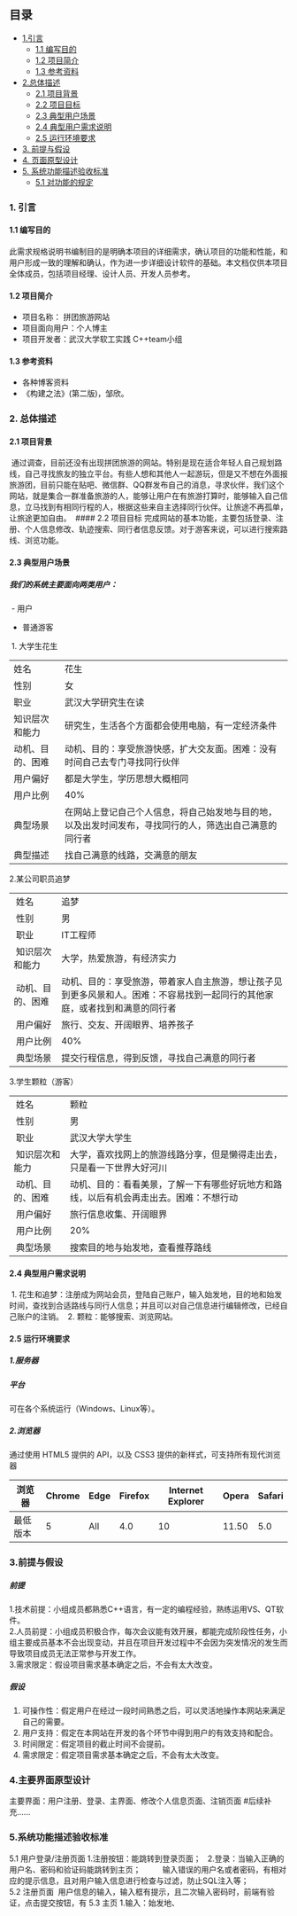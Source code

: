 ## 目录
* <a href="#Intro">1.引言</a>
    * <a href="#purpose">1.1 编写目的</a>
    * <a href="#brief_intro">1.2 项目简介</a>
    * <a href="#refer">1.3 参考资料</a>
* <a href="#total_intro">2.总体描述</a>
    * <a href="#background">2.1 项目背景</a>
    * <a href="#purpose1">2.2 项目目标</a>
    * <a href="#user_case">2.3 典型用户场景</a>
    * <a href="#user_require">2.4 典型用户需求说明</a>
    * <a href="#env">2.5 运行环境要求</a>
* <a href="#pre_assu">3. 前提与假设</a>
* <a href="#page">4. 页面原型设计</a>
* <a href="#standard">5. 系统功能描述验收标准</a>
    * <a href="function_rule">5.1 对功能的规定</a>
    
### <a name="Intro" id="Intro">1. 引言</a>
#### <a name="purpose" id="purpose">1.1 编写目的</a>
此需求规格说明书编制目的是明确本项目的详细需求，确认项目的功能和性能，和用户形成一致的理解和确认，作为进一步详细设计软件的基础。本文档仅供本项目全体成员，包括项目经理、设计人员、开发人员参考。

#### <a name="brief_intro" id="brief_intro">1.2 项目简介</a>
- 项目名称： 拼团旅游网站
- 项目面向用户：个人博主
- 项目开发者：武汉大学软工实践 C++team小组

#### <a name="refer" id="refer">1.3 参考资料</a>
- 各种博客资料
- 《构建之法》(第二版)，邹欣。

### <a name="total_intro" id="total_intro">2. 总体描述</a>
  #### <a name="background" id="background">2.1 项目背景</a>
  通过调查，目前还没有出现拼团旅游的网站。特别是现在适合年轻人自己规划路线，自己寻找旅友的独立平台。有些人想和其他人一起游玩，但是又不想在外面报旅游团，目前只能在贴吧、微信群、QQ群发布自己的消息，寻求伙伴，我们这个网站，就是集合一群准备旅游的人，能够让用户在有旅游打算时，能够输入自己信息，立马找到有相同行程的人，根据这些来自主选择同行伙伴。让旅途不再孤单，让旅途更加自由。
  #### 2.2 项目目标
  完成网站的基本功能，主要包括登录、注册、个人信息修改、轨迹搜索、同行者信息反馈。对于游客来说，可以进行搜索路线、浏览功能。
  
  #### <a name="user_case" id="user_case">2.3 典型用户场景</a>
#####   我们的系统主要面向两类用户：      
  - 用户
  - 普通游客
 
  1. 大学生花生

<table border="0" cellpadding="0" cellspacing="0" id="sheet0" class="sheet0 gridlines">
		<col class="col0">
		<col class="col1">
		<tbody>
		  <tr class="row0">
			<td class="column0 style1 s">姓名 </td>
			<td class="column1 style1 s">花生</td>
		  </tr>
		  <tr class="row1">
			<td class="column0 style1 s">性别</td>
			<td class="column1 style1 s">女</td>
		  </tr>
		  <tr class="row2">
			<td class="column0 style1 s">职业</td>
			<td class="column1 style1 s">武汉大学研究生在读</td>
		  </tr>
		  <tr class="row3">
			<td class="column0 style1 s">知识层次和能力</td>
			<td class="column1 style1 s">研究生，生活各个方面都会使用电脑，有一定经济条件</td>
		  </tr>
		  <tr class="row4">
			<td class="column0 style1 s">动机、目的、困难</td>
			<td class="column1 style1 s">动机、目的：享受旅游快感，扩大交友面。困难：没有时间自己去专门寻找同行伙伴</td>
		  </tr>
		  <tr class="row5">
			<td class="column0 style1 s">用户偏好</td>
			<td class="column1 style1 s">都是大学生，学历思想大概相同</td>
		  </tr>
		  <tr class="row6">
			<td class="column0 style1 s">用户比例</td>
			<td class="column1 style1 s">40%</td>
		  </tr>
		  <tr class="row7">
			<td class="column0 style1 s">典型场景</td>
			<td class="column1 style1 s">在网站上登记自己个人信息，将自己始发地与目的地，以及出发时间发布，寻找同行的人，筛选出自己满意的同行者</td>
		  </tr>
		  <tr class="row8">
			<td class="column0 style1 s">典型描述</td>
			<td class="column1 style1 s">找自己满意的线路，交满意的朋友</td>
		  </tr>
		</tbody>
	</table>

  2.某公司职员追梦
    
<table border="0" cellpadding="0" cellspacing="0" id="sheet0" class="sheet0 gridlines">
		<col class="col0">
		<col class="col1">
		<tbody>
		  <tr class="row0">
			<td class="column0 style1 s">&nbsp;姓名</td>
			<td class="column1 style2 s">追梦</td>
		  </tr>
		  <tr class="row1">
			<td class="column0 style1 s">&nbsp;性别</td>
			<td class="column1 style2 s">男</td>
		  </tr>
		  <tr class="row2">
			<td class="column0 style1 s">&nbsp;职业</td>
			<td class="column1 style2 s">IT工程师</td>
		  </tr>
		  <tr class="row3">
			<td class="column0 style1 s">&nbsp;知识层次和能力</td>
			<td class="column1 style2 s">大学，热爱旅游，有经济实力</td>
		  </tr>
		  <tr class="row4">
			<td class="column0 style1 s">&nbsp;动机、目的、困难</td>
			<td class="column1 style2 s">动机、目的：享受旅游，带着家人自主旅游，想让孩子见到更多风景和人。困难：不容易找到一起同行的其他家庭，或者找到和满意的同行者</td>
		  </tr>
		  <tr class="row5">
			<td class="column0 style1 s">&nbsp;用户偏好</td>
			<td class="column1 style2 s">旅行、交友、开阔眼界、培养孩子</td>
		  </tr>
		  <tr class="row6">
			<td class="column0 style1 s">&nbsp;用户比例</td>
			<td class="column1 style3 n">40%</td>
		  </tr>
		  <tr class="row7">
			<td class="column0 style4 s">&nbsp;典型场景</td>
			<td class="column1 style2 s">提交行程信息，得到反馈，寻找自己满意的同行者</td>
		  </tr>
		</tbody>
	</table>
  
  3.学生颗粒（游客）
    
<table border="0" cellpadding="0" cellspacing="0" id="sheet0" class="sheet0 gridlines">
		<col class="col0">
		<col class="col1">
		<tbody>
		  <tr class="row0">
			<td class="column0 style1 s">&nbsp;姓名</td>
			<td class="column1 style2 s">颗粒</td>
		  </tr>
		  <tr class="row1">
			<td class="column0 style1 s">&nbsp;性别</td>
			<td class="column1 style2 s">男</td>
		  </tr>
		  <tr class="row2">
			<td class="column0 style1 s">&nbsp;职业</td>
			<td class="column1 style2 s">武汉大学大学生</td>
		  </tr>
		  <tr class="row3">
			<td class="column0 style1 s">&nbsp;知识层次和能力</td>
			<td class="column1 style2 s">大学，喜欢找网上的旅游线路分享，但是懒得走出去，只是看一下世界大好河川</td>
		  </tr>
		  <tr class="row4">
			<td class="column0 style1 s">&nbsp;动机、目的、困难</td>
			<td class="column1 style2 s">动机、目的：看看美景，了解一下有哪些好玩地方和路线，以后有机会再走出去。困难：不想行动</td>
		  </tr>
		  <tr class="row5">
			<td class="column0 style1 s">&nbsp;用户偏好</td>
			<td class="column1 style2 s">旅行信息收集、开阔眼界</td>
		  </tr>
		  <tr class="row6">
			<td class="column0 style1 s">&nbsp;用户比例</td>
			<td class="column1 style3 n">20%</td>
		  </tr>
		  <tr class="row7">
			<td class="column0 style4 s">&nbsp;典型场景</td>
			<td class="column1 style2 s">搜索目的地与始发地，查看推荐路线</td>
		  </tr>
		</tbody>
	</table>
    
  #### <a name="user_require" id="user_require">2.4 典型用户需求说明</a>
  1. 花生和追梦：注册成为网站会员，登陆自己账户，输入始发地，目的地和始发时间，查找到合适路线与同行人信息；并且可以对自己信息进行编辑修改，已经自己账户的注销。
  2. 颗粒：能够搜索、浏览网站。
 
  #### <a name="env" id="env">2.5 运行环境要求</a>
##### <a name="" id="">1.服务器</a>
##### 平台
可在各个系统运行（Windows、Linux等）。
##### <a name="" id="">2.浏览器</a>
通过使用 HTML5 提供的 API，以及 CSS3 提供的新样式，可支持所有现代浏览器

| 浏览器   | Chrome | Edge | Firefox | Internet Explorer | Opera | Safari |
| -------- | ------ | ---- | ------- | ----------------- | ----- | ------ |
| 最低版本 | 5      | All  | 4.0     | 10                | 11.50 | 5.0    |

### <a name="pre_assu" id="pre_assu">3.前提与假设</a>
##### <a name="" id="">前提</a>       
1.技术前提：小组成员都熟悉C++语言，有一定的编程经验，熟练运用VS、QT软件。  
2.人员前提：小组成员积极合作，每次会议能有效开展，都能完成阶段性任务，小组主要成员基本不会出现变动，并且在项目开发过程中不会因为突发情况的发生而导致项目成员无法正常参与开发工作。  
3.需求限定：假设项目需求基本确定之后，不会有太大改变。
##### 假设
1. 可操作性：假定用户在经过一段时间熟悉之后，可以灵活地操作本网站来满足自己的需要。    
2. 用户支持：假定在本网站在开发的各个环节中得到用户的有效支持和配合。    
3. 时间限定：假定项目的截止时间不会提前。    
4. 需求限定：假定项目需求基本确定之后，不会有太大改变。

### <a name="page" id="page">4.主要界面原型设计</a>
主要界面：用户注册、登录、主界面、修改个人信息页面、注销页面
#后续补充......

### <a name="standard" id="standard">5.系统功能描述验收标准</a>
5.1 用户登录/注册页面
 1.注册按钮：能跳转到登录页面；  
 2.登录：当输入正确的用户名、密码和验证码能跳转到主页；  
        输入错误的用户名或者密码，有相对应的提示信息，且对用户输入信息进行检查与过滤，防止SQL注入等；  
5.2 注册页面
  用户信息的输入，输入框有提示，且二次输入密码时，前端有验证，点击提交按钮，有
5.3 主页
 1.输入：始发地、
